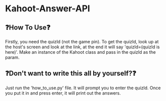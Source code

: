 # Kahoot-Answer-API

## ❓How To Use❓
Firstly, you need the quizId (not the game pin).
To get the quizId, look up at the host's screen and look at the link,
at the end it will say 'quizId=(quizId is here)'.
Make an instance of the Kahoot class and pass in the quizId as the param.

## ❓Don't want to write this all by yourself?❓
Just run the 'how_to_use.py' file.
It will prompt you to enter the quizId.
Once you put it in and press enter, it will print out the answers.

